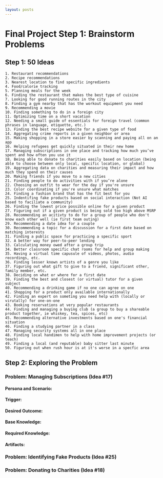 ```yaml
---
layout: posts
---
```


# Final Project Step 1: Brainstorm Problems

## Step 1: 50 Ideas

    1. Restaurant recommendations
    2. Recipe recommendations
    3. Nearest location to find specific ingredients
    4. Food/calorie tracking
    5. Planning meals for the week
    6. Finding the restaurant that makes the best type of cuisine
    7. Looking for good running routes in the city
    8. Finding a gym nearby that has the workout equipment you need
    9. Recommending a movie
    10. Finding something to do in a foreign city
    11. Optimizing time on a short vacation
    12. Needing a small guide of essentials for foreign travel (common phrases in language, etiquette, etc.)
    13. Finding the best recipe website for a given type of food
    14. Aggregating crime reports in a given neighbor or area
    15. Making shopping in a store easier by scanning and paying all on an app
    16. Helping refugees get quickly situated in their new home
    17. Managing subscriptions in one place and tracking how much you’ve spent and how often you use it
    18. Being able to donate to charities easily based on location (being able to choose between only local, specific location, or global)
    19. Aggregating data on charities and measuring their impact and how much they spend on their causes
    20. Making friends if you move to a new cities
    21. Finding people to do activities with if you’re alone 
    22. Choosing an outfit to wear for the day if you're unsure
    23. Color coordinating if you're unsure what matches
    24. Finding a fashion brand that has the fit best for you
    25. Indentifing fake products based on social interaction (Not AI based to faciliate a community)
    26. Finding the lowest price possible online for a given product
    27. Figuring out if a given product is being sold too high above MSRP
    28. Recommending an acitivty to do for a group of people who don't know each other well (ie first team outing)
    29. Recommending a date idea for a couple
    30. Recommending a topic for a discussion for a first date based on matching interests
    31. Finding a public space for practicing a specific sport
    32. A better way for peer-to-peer lending
    33. Calculating money owed after a group trip
    34. Better classroom specific chat rooms for help and group making
    35. Having a virtual time capusule of videos, photos, audio recordings, etc.
    36. Finding lesser known artists of a genre you like
    37. Figuring out what gift to give to a friend, significant other, family member, etc.
    38. Deciding on what or where for a first date
    39. Finding the best and closest (or virtual) tutor for a given subject
    40. Recommending a drinking game if no one can agree on one
    41. Shopping for a product only available internationally
    42. Finding an expert on someting you need help with (locally or virutally) for one-on-one
    43. Booking reservations at very popular restaurants
    44. Finding and managing a buying club (a group to buy a shareable product together, ie whiskey, tea, spices, etc)
    45. Recommending alternative investments based on one's financial situation
    46. Finding a studying partner in a class
    47. Managing security systems all in one place
    48. Finding local handimen to help with home improvement projects (or teach)
    49. Finding a local (and reputable) baby sitter last minute
    50. Figuring out when rush hour is at it's worse in a specfic area
    
## Step 2: Exploring the Problem

### Problem: Managing Subscriptions (Idea \#17)

#### Persona and Scenario:

#### Trigger:

#### Desired Outcome:

#### Base Knowledge:

#### Required Knowledge:

#### Artifacts:

 
### Problem: Identifying Fake Products (Idea \#25)
    
### Problem: Donating to Charities (Idea \#18)
